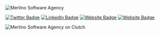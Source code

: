 ![Merlino Software Agency](https://merlino.agency/images/merlino-logo.svg "Merlino Software Agency")

[![Twitter Badge](https://img.shields.io/badge/-@romeobellon-1ca0f1?style=flat-square&labelColor=1ca0f1&logo=twitter&logoColor=white&link=https://twitter.com/romeobellon)](https://twitter.com/romeobellon) [![LinkedIn Badge](https://img.shields.io/badge/-romeobellon-blue?style=flat-square&logo=Linkedin&logoColor=white&link=https://www.linkedin.com/in/romeobellon/)](https://www.linkedin.com/in/romeobellon/) [![Website Badge](https://img.shields.io/badge/-merlino.agency-B00D23?style=flat-square&logo=website&logoColor=white&link=https://merlino.agencyc/)](https://merlino.agency/) [![Website Badge](https://img.shields.io/badge/-OneFood-009678?style=flat-square&logo=website&logoColor=white&link=https://1-food.com/)](https://1-food.com/)

![Merlino Software Agency on Clutch](https://merlino.agency/images/clutch-ranking.png "Merlino Software Agency on Clutch")
